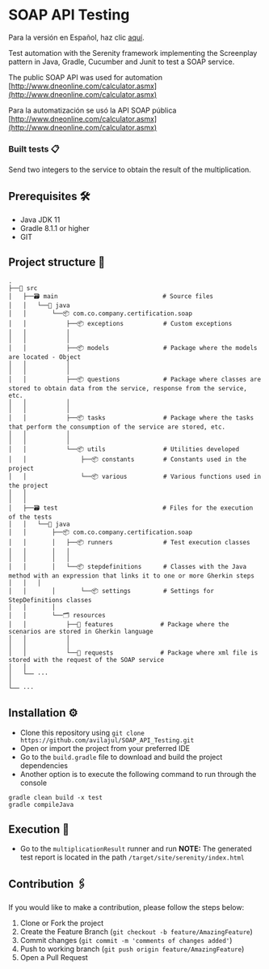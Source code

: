 # SOAP API Testing
Para la versión en Español, haz clic [aquí](README-es.md).

Test automation with the Serenity framework implementing the Screenplay pattern in Java, 
Gradle, Cucumber and Junit to test a SOAP service.

The public SOAP API was used for automation
[http://www.dneonline.com/calculator.asmx](http://www.dneonline.com/calculator.asmx)

Para la automatización se usó la API SOAP pública [http://www.dneonline.com/calculator.asmx](http://www.dneonline.com/calculator.asmx) 

### Built tests 📋
Send two integers to the service to obtain the result of the multiplication.

## Prerequisites 🛠️ ##

- Java JDK 11
- Gradle 8.1.1 or higher
- GIT

## Project structure 🗼

    .
    ├──📂 src              
    │   ├──🗃️ main                             # Source files 
    │   │   └──📂️️ java
    │   │       └──📦 com.co.company.certification.soap
    │   │           ├──📦 exceptions           # Custom exceptions
    │   │           │
    │   │           │
    │   │           ├──📦 models               # Package where the models are located - Object
    │   │           │            
    │   │           │
    │   │           ├──📦 questions            # Package where classes are stored to obtain data from the service, response from the service, etc.
    │   │           │   
    │   │           │                         
    │   │           ├──📦 tasks                # Package where the tasks that perform the consumption of the service are stored, etc.
    │   │           │   
    │   │           │
    │   │           └──📦 utils                # Utilities developed
    │   │               ├──📦 constants        # Constants used in the project
    │   │               └──📦 various          # Various functions used in the project
    │   │
    │   │
    │   ├──🗃️ test                             # Files for the execution of the tests
    │   │   └──📂 java 
    │   │       ├──📦 com.co.company.certification.soap
    │   │       │   ├──📦 runners              # Test execution classes
    │   │       │   │   
    │   │       │   │
    │   │       │   └──📦 stepdefinitions      # Classes with the Java method with an expression that links it to one or more Gherkin steps    │   │   │       
    │   │       │       └──📦 settings         # Settings for StepDefinitions classes
    │   │       │    
    │   │       └──🗂️ resources
    │   │           ├──📂 features             # Package where the scenarios are stored in Gherkin language
    │   │           │   
    │   │           │
    │   │           └──📂 requests             # Package where xml file is stored with the request of the SOAP service
    │   │           
    │   └── ···
    │
    └── ···

## Installation ⚙️
- Clone this repository using `git clone https://github.com/avilajul/SOAP_API_Testing.git`
- Open or import the project from your preferred IDE
- Go to the `build.gradle` file to download and build the project dependencies
- Another option is to execute the following command to run through the console
```
gradle clean build -x test
gradle compileJava
```
## Execution 🚀
- Go to the `multiplicationResult` runner and run
**NOTE:** The generated test report is located in the path `/target/site/serenity/index.html`

## Contribution 🖇️
If you would like to make a contribution, please follow the steps below:

1. Clone or Fork the project
2. Create the Feature Branch (`git checkout -b feature/AmazingFeature`)
3. Commit changes (`git commit -m 'comments of changes added'`)
4. Push to working branch (`git push origin feature/AmazingFeature`)
5. Open a Pull Request